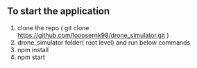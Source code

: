 
## To start the application
   1.  clone the repo ( git clone https://github.com/looosernk98/drone_simulator.git )
   2.  drone_simulator folder( root level) and run below commands
   3.  npm install
   4.  npm start
